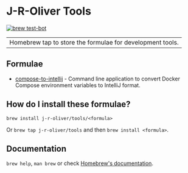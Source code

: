# J-R-Oliver Tools

[![brew test-bot](https://github.com/J-R-Oliver/homebrew-tools/actions/workflows/tests.yml/badge.svg)](https://github.com/J-R-Oliver/homebrew-tools/actions/workflows/tests.yml)

<table>
<tr>
<td>
Homebrew tap to store the formulae for development tools.
</td>
</tr>
</table>

## Formulae

- [compose-to-intellij](https://github.com/J-R-Oliver/compose-to-intellij) - Command line application to convert Docker Compose environment variables to IntelliJ format.


## How do I install these formulae?

`brew install j-r-oliver/tools/<formula>`

Or `brew tap j-r-oliver/tools` and then `brew install <formula>`.

## Documentation

`brew help`, `man brew` or check [Homebrew's documentation](https://docs.brew.sh).
